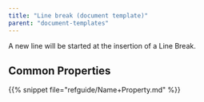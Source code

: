 ```yaml
---
title: "Line break (document template)"
parent: "document-templates"
---
```



A new line will be started at the insertion of a Line Break.

## Common Properties

{{% snippet file="refguide/Name+Property.md" %}}
